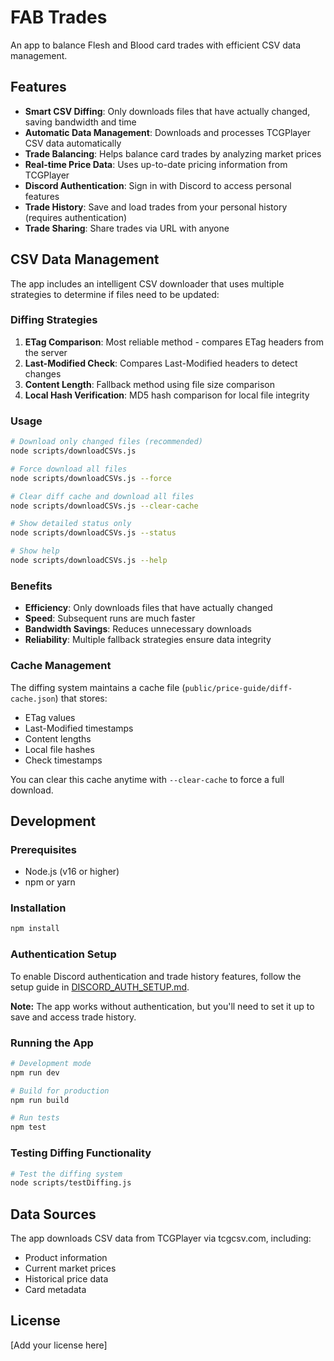 # FAB Trades

An app to balance Flesh and Blood card trades with efficient CSV data management.

## Features

- **Smart CSV Diffing**: Only downloads files that have actually changed, saving bandwidth and time
- **Automatic Data Management**: Downloads and processes TCGPlayer CSV data automatically
- **Trade Balancing**: Helps balance card trades by analyzing market prices
- **Real-time Price Data**: Uses up-to-date pricing information from TCGPlayer
- **Discord Authentication**: Sign in with Discord to access personal features
- **Trade History**: Save and load trades from your personal history (requires authentication)
- **Trade Sharing**: Share trades via URL with anyone

## CSV Data Management

The app includes an intelligent CSV downloader that uses multiple strategies to determine if files need to be updated:

### Diffing Strategies

1. **ETag Comparison**: Most reliable method - compares ETag headers from the server
2. **Last-Modified Check**: Compares Last-Modified headers to detect changes
3. **Content Length**: Fallback method using file size comparison
4. **Local Hash Verification**: MD5 hash comparison for local file integrity

### Usage

```bash
# Download only changed files (recommended)
node scripts/downloadCSVs.js

# Force download all files
node scripts/downloadCSVs.js --force

# Clear diff cache and download all files
node scripts/downloadCSVs.js --clear-cache

# Show detailed status only
node scripts/downloadCSVs.js --status

# Show help
node scripts/downloadCSVs.js --help
```

### Benefits

- **Efficiency**: Only downloads files that have actually changed
- **Speed**: Subsequent runs are much faster
- **Bandwidth Savings**: Reduces unnecessary downloads
- **Reliability**: Multiple fallback strategies ensure data integrity

### Cache Management

The diffing system maintains a cache file (`public/price-guide/diff-cache.json`) that stores:
- ETag values
- Last-Modified timestamps
- Content lengths
- Local file hashes
- Check timestamps

You can clear this cache anytime with `--clear-cache` to force a full download.

## Development

### Prerequisites

- Node.js (v16 or higher)
- npm or yarn

### Installation

```bash
npm install
```

### Authentication Setup

To enable Discord authentication and trade history features, follow the setup guide in [DISCORD_AUTH_SETUP.md](./DISCORD_AUTH_SETUP.md).

**Note:** The app works without authentication, but you'll need to set it up to save and access trade history.

### Running the App

```bash
# Development mode
npm run dev

# Build for production
npm run build

# Run tests
npm test
```

### Testing Diffing Functionality

```bash
# Test the diffing system
node scripts/testDiffing.js
```

## Data Sources

The app downloads CSV data from TCGPlayer via tcgcsv.com, including:
- Product information
- Current market prices
- Historical price data
- Card metadata

## License

[Add your license here]
